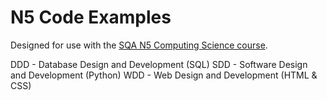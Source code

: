 # N5 Code Examples

Designed for use with the [SQA N5 Computing Science course](https://www.sqa.org.uk/sqa/56923.html).

DDD - Database Design and Development (SQL)
SDD - Software Design and Development (Python)
WDD - Web Design and Development (HTML & CSS)
